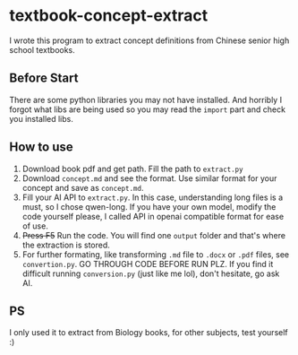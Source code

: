 # textbook-concept-extract
I wrote this program to extract concept definitions from Chinese senior high school textbooks.

## Before Start

There are some python libraries you may not have installed. And horribly I forgot what libs are being used so you may read the `import` part and check you installed libs.

## How to use

1. Download book pdf and get path. Fill the path to `extract.py `
2. Download `concept.md` and see the format. Use similar format for your concept and save as `concept.md`.
3. Fill your AI API to `extract.py`. In this case, understanding long files is a must, so I chose qwen-long. If you have your own model, modify the code yourself please, I called API in openai compatible format for ease of use.
4. <del>Press F5</del> Run the code. You will find one `output` folder and that's where the extraction is stored.
5. For further formating, like transforming `.md` file to `.docx` or `.pdf` files, see `convertion.py`. GO THROUGH CODE BEFORE RUN PLZ. If you find it difficult running `conversion.py` (just like me lol), don't hesitate, go ask AI.

## PS

I only used it to extract from Biology books, for other subjects, test yourself :)
